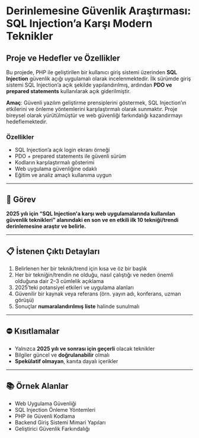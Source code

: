 # Derinlemesine Güvenlik Araştırması: SQL Injection’a Karşı Modern Teknikler

## **Proje ve Hedefler ve Özellikler**

Bu projede, PHP ile geliştirilen bir kullanıcı giriş sistemi üzerinden **SQL Injection** güvenlik açığı uygulamalı olarak incelenmektedir. İlk sürümde giriş sistemi SQL Injection’a açık şekilde yapılandırılmış, ardından **PDO ve prepared statements** kullanılarak açık giderilmiştir.

**Amaç**: Güvenli yazılım geliştirme prensiplerini göstermek, SQL Injection’ın etkilerini ve önleme yöntemlerini karşılaştırmalı olarak sunmaktır. Proje bireysel olarak yürütülmüştür ve web güvenliği farkındalığı kazandırmayı hedeflemektedir.

### Özellikler
- SQL Injection’a açık login ekranı örneği  
- PDO + prepared statements ile güvenli sürüm  
- Kodların karşılaştırmalı gösterimi  
- Web uygulama güvenliğine odaklı  
- Eğitim ve analiz amaçlı kullanıma uygun  

---

## **🎯 Görev**

**2025 yılı için “SQL Injection'a karşı web uygulamalarında kullanılan güvenlik teknikleri” alanındaki en son ve en etkili ilk 10 tekniği/trendi derinlemesine araştır ve belirle.**

---

## **📋 İstenen Çıktı Detayları**

1. Belirlenen her bir teknik/trend için kısa ve öz bir başlık  
2. Her bir tekniğin/trendin ne olduğu, nasıl çalıştığı ve neden önemli olduğuna dair 2–3 cümlelik açıklama  
3. 2025’teki potansiyel etkileri ve uygulama alanları  
4. Güvenilir bir kaynak veya referans (örn. yayın adı, konferans, uzman görüşü)  
5. Sonuçlar **numaralandırılmış liste** halinde sunulmalı  

---

## **⛔ Kısıtlamalar**

- Yalnızca **2025 yılı ve sonrası için geçerli** olacak teknikler  
- Bilgiler güncel ve **doğrulanabilir** olmalı  
- **Spekülatif olmayan**, kanıta dayalı içerikler  

---

## **📚 Örnek Alanlar**

- Web Uygulama Güvenliği  
- SQL Injection Önleme Yöntemleri  
- PHP ile Güvenli Kodlama  
- Backend Giriş Sistemi Mimari Yapıları  
- Geliştirici Güvenlik Farkındalığı

